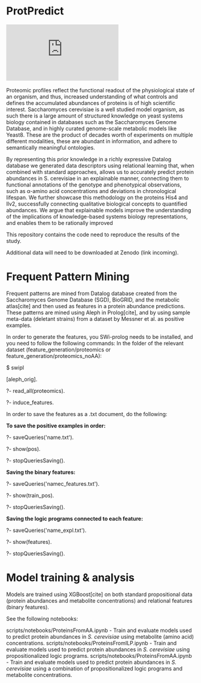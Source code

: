 # ProtPredict

![alt text](https://github.com/DanielBrunnsaker/ProtPredict/blob/main/Schematic.pdf)

Proteomic profiles reflect the functional readout of the physiological state of an organism, and
thus, increased understanding of what controls and defines the accumulated abundances of proteins is of
high scientific interest. Saccharomyces cerevisiae is a well studied model organism, as such there is a large
amount of structured knowledge on yeast systems biology contained in databases such as the Saccharomyces
Genome Database, and in highly curated genome-scale metabolic models like Yeast8. These are the product
of decades worth of experiments on multiple different modalities, these are abundant in information, and
adhere to semantically meaningful ontologies.

By representing this prior knowledge in a richly expressive Datalog database we generated data
descriptors using relational learning that, when combined with standard approaches, allows us to accurately
predict protein abundances in S. cerevisiae in an explainable manner, connecting them to functional
annotations of the genotype and phenotypical observations, such as α-amino acid concentrations and
deviations in chronological lifespan. We further showcase this methodology on the proteins His4 and Ilv2,
successfully connecting qualitative biological concepts to quantified abundances. We argue that explainable
models improve the understanding of the implications of knowledge-based systems biology representations,
and enables them to be rationally improved

This repository contains the code need to reproduce the results of the study.

Additional data will need to be downloaded at Zenodo (link incoming).

# Frequent Pattern Mining

Frequent patterns are mined from Datalog database created from the Saccharomyces Genome Database (SGD), BioGRID, 
and the metabolic atlas[cite] and then used as features in a protein abundance predictions.  These patterns are mined using Aleph in Prolog[cite], and by
using sample meta-data (deletant strains) from a dataset by Messner et al. as positive examples.

In order to generate the features, you SWi-prolog needs to be installed, and you need to follow the following commands:
In the folder of the relevant dataset (feature_generation/proteomics or feature_generation/proteomics_noAA):

$ swipl

[aleph_orig].

?- read_all(proteomics).

?- induce_features.

In order to save the features as a .txt document, do the following:

**To save the positive examples in order:**

?- saveQueries('name.txt'). 

?- show(pos).

?- stopQueriesSaving().


**Saving the binary features:**

?- saveQueries('namec_features.txt'). 

?- show(train_pos).

?- stopQueriesSaving().


**Saving the logic programs connected to each feature:**

?- saveQueries('name_expl.txt'). 

?- show(features).

?- stopQueriesSaving().


# Model training & analysis

Models are trained using XGBoost[cite] on both standard propositional data (protein abundances and metabolite concentrations) 
and relational features (binary features).

See the following notebooks:

scripts/notebooks/ProteinsFromAA.ipynb - Train and evaluate models used to predict protein abundances in *S. cerevisiae* using metabolite (amino acid) concentrations.
scripts/notebooks/ProteinsFromILP.ipynb - Train and evaluate models used to predict protein abundances in *S. cerevisiae* using propositionalized logic programs.
scripts/notebooks/ProteinsFromAA.ipynb - Train and evaluate models used to predict protein abundances in *S. cerevisiae* using a combination of propositionalized logic programs and metabolite concentrations.






